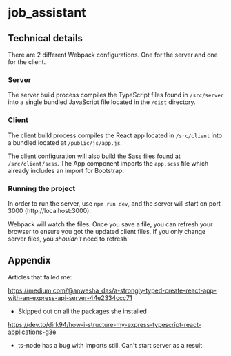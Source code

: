 # job_assistant

## Technical details

There are 2 different Webpack configurations. One for the server and one for the client.

### Server

The server build process compiles the TypeScript files found in `/src/server` into a single bundled JavaScript file located in the `/dist` directory.

### Client

The client build process compiles the React app located in `/src/client` into a bundled located at `/public/js/app.js`.

The client configuration will also build the Sass files found at `/src/client/scss`. The App component imports the `app.scss` file which already includes an import for Bootstrap.

### Running the project

In order to run the server, use `npm run dev`, and the server will start on port 3000 (http://localhost:3000).

Webpack will watch the files. Once you save a file, you can refresh your browser to ensure you got the updated client files. If you only change server files, you _shouldn't_ need to refresh.

## Appendix

Articles that failed me:

https://medium.com/@anwesha_das/a-strongly-typed-create-react-app-with-an-express-api-server-44e2334ccc71

- Skipped out on all the packages she installed

https://dev.to/dirk94/how-i-structure-my-express-typescript-react-applications-g3e

- ts-node has a bug with imports still. Can't start server as a result.
